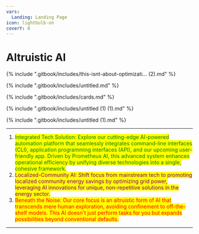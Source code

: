 ```yaml
---
vars:
  Landing: Landing Page
icon: lightbulb-on
coverY: 0
---
```


# Altruistic AI

{% include ".gitbook/includes/this-isnt-about-optimizati... (2).md" %}

{% include ".gitbook/includes/untitled.md" %}

{% include ".gitbook/includes/cards.md" %}

{% include ".gitbook/includes/untitled (1) (1).md" %}

{% include ".gitbook/includes/untitled (1).md" %}

***

1. <mark style="color:green;">Integrated Tech Solution: Explore our cutting-edge AI-powered automation platform that seamlessly integrates command-line interfaces (CLI), application programming interfaces (API), and our upcoming user-friendly app. Driven by Prometheus AI, this advanced system enhances operational efficiency by unifying diverse technologies into a single, cohesive framework.</mark>
2. <mark style="color:purple;">Localized-Community AI: Shift focus from mainstream tech to promoting localized community energy savings by optimizing grid power, leveraging AI innovations for unique, non-repetitive solutions in the energy sector.</mark>
3. <mark style="color:red;">Beneath the Noise: Our core focus is an altruistic form of AI that transcends mere human exploration, avoiding confinement to off-the-shelf models. This AI doesn't just perform tasks for you but expands possibilities beyond conventional defaults.</mark>

***
